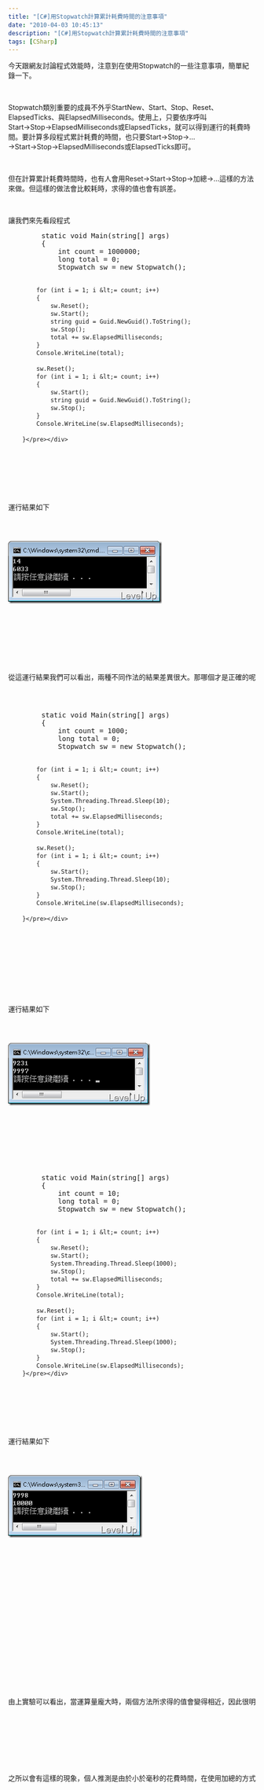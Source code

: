 ```yaml
---
title: "[C#]用Stopwatch計算累計耗費時間的注意事項"
date: "2010-04-03 10:45:13"
description: "[C#]用Stopwatch計算累計耗費時間的注意事項"
tags: [CSharp]
---
```


<p>今天跟網友討論程式效能時，注意到在使用Stopwatch的一些注意事項，簡單紀錄一下。</p>  <p> </p>  <p>Stopwatch類別重要的成員不外乎StartNew、Start、Stop、Reset、ElapsedTicks、與ElapsedMilliseconds。使用上，只要依序呼叫Start→Stop→ElapsedMilliseconds或ElapsedTicks，就可以得到運行的耗費時間。要計算多段程式累計耗費的時間，也只要Start→Stop→…→Start→Stop→ElapsedMilliseconds或ElapsedTicks即可。</p>  <p> </p>  <p>但在計算累計耗費時間時，也有人會用Reset→Start→Stop→加總→…這樣的方法來做。但這樣的做法會比較耗時，求得的值也會有誤差。</p>  <p> </p>  <p>讓我們來先看段程式</p>  <div style="padding-bottom: 0px; margin: 0px; padding-left: 0px; padding-right: 0px; display: inline; float: none; padding-top: 0px" id="scid:812469c5-0cb0-4c63-8c15-c81123a09de7:5aa6738a-dc66-43e7-98f7-b751b87821e3" class="wlWriterEditableSmartContent"><pre name="code" class="c#:nocontrols">        static void Main(string[] args)
        {
            int count = 1000000;
            long total = 0;
            Stopwatch sw = new Stopwatch();

            for (int i = 1; i &lt;= count; i++)
            {
                sw.Reset();
                sw.Start();
                string guid = Guid.NewGuid().ToString();
                sw.Stop();
                total += sw.ElapsedMilliseconds;
            }
            Console.WriteLine(total);

            sw.Reset();
            for (int i = 1; i &lt;= count; i++)
            {
                sw.Start();
                string guid = Guid.NewGuid().ToString();
                sw.Stop();
            }
            Console.WriteLine(sw.ElapsedMilliseconds);

        }</pre></div>

<p> </p>

<p>運行結果如下</p>

<p><img style="border-right-width: 0px; display: inline; border-top-width: 0px; border-bottom-width: 0px; border-left-width: 0px" title="image" border="0" alt="image" src="\images\posts\14384\image_thumb.png" width="313" height="127" /> </p>

<p> </p>

<p>從這運行結果我們可以看出，兩種不同作法的結果差異很大。那哪個才是正確的呢？讓我們再看些例子。</p>

<div style="padding-bottom: 0px; margin: 0px; padding-left: 0px; padding-right: 0px; display: inline; float: none; padding-top: 0px" id="scid:812469c5-0cb0-4c63-8c15-c81123a09de7:8eba6096-d0fc-4434-a204-380337d306eb" class="wlWriterEditableSmartContent"><pre name="code" class="c#:nocontrols">        static void Main(string[] args)
        {
            int count = 1000;
            long total = 0;
            Stopwatch sw = new Stopwatch();

            for (int i = 1; i &lt;= count; i++)
            {
                sw.Reset();
                sw.Start();
                System.Threading.Thread.Sleep(10);
                sw.Stop();
                total += sw.ElapsedMilliseconds;
            }
            Console.WriteLine(total);

            sw.Reset();
            for (int i = 1; i &lt;= count; i++)
            {
                sw.Start();
                System.Threading.Thread.Sleep(10);
                sw.Stop();
            }
            Console.WriteLine(sw.ElapsedMilliseconds);

        }</pre></div>

<p />

<p> </p>

<p>運行結果如下</p>

<p><img style="border-right-width: 0px; display: inline; border-top-width: 0px; border-bottom-width: 0px; border-left-width: 0px" title="image" border="0" alt="image" src="\images\posts\14384\image_thumb_3.png" width="289" height="127" /> </p>

<p> </p>

<div style="padding-bottom: 0px; margin: 0px; padding-left: 0px; padding-right: 0px; display: inline; float: none; padding-top: 0px" id="scid:812469c5-0cb0-4c63-8c15-c81123a09de7:251503b4-7e25-4b80-bd9b-e4f6547453f5" class="wlWriterEditableSmartContent"><pre name="code" class="c#:nocontrols">        static void Main(string[] args)
        {
            int count = 10;
            long total = 0;
            Stopwatch sw = new Stopwatch();

            for (int i = 1; i &lt;= count; i++)
            {
                sw.Reset();
                sw.Start();
                System.Threading.Thread.Sleep(1000);
                sw.Stop();
                total += sw.ElapsedMilliseconds;
            }
            Console.WriteLine(total);

            sw.Reset();
            for (int i = 1; i &lt;= count; i++)
            {
                sw.Start();
                System.Threading.Thread.Sleep(1000);
                sw.Stop();
            }
            Console.WriteLine(sw.ElapsedMilliseconds);
        }</pre></div>

<p> </p>

<p>運行結果如下</p>

<p><img style="border-right-width: 0px; display: inline; border-top-width: 0px; border-bottom-width: 0px; border-left-width: 0px" title="image" border="0" alt="image" src="\images\posts\14384\image_thumb_2.png" width="273" height="127" /> </p>

<p />

<p />

<p />

<p />

<p> </p>

<p>由上實驗可以看出，當運算量龐大時，兩個方法所求得的值會變得相近，因此很明顯的可以看出，自行加總的方法是有誤差的。</p>

<p> </p>

<p>之所以會有這樣的現象，個人推測是由於小於毫秒的花費時間，在使用加總的方式處理時，會被忽略不記所導致。</p>
